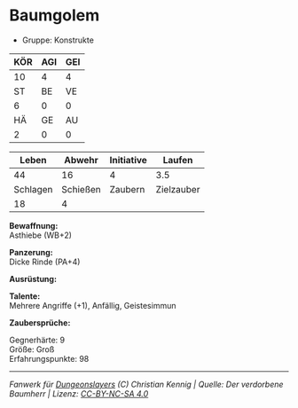 # Baumgolem  
- Gruppe: Konstrukte  

| KÖR | AGI | GEI |  
| --- | --- | --- |  
| 10  | 4   | 4   |
| ST  | BE  | VE  |  
| 6   | 0   | 0   |
| HÄ  | GE  | AU  |  
| 2   | 0   | 0   |


| Leben    | Abwehr   | Initiative | Laufen     |
| -------- | -------- | ---------- | ---------- |
| 44       | 16       | 4          | 3.5        |
| Schlagen | Schießen | Zaubern    | Zielzauber |
| 18       | 4        |            |            |

**Bewaffnung:**  
Asthiebe (WB+2)

**Panzerung:**  
Dicke Rinde (PA+4)

**Ausrüstung:**  


**Talente:**  
Mehrere Angriffe (+1), Anfällig, Geistesimmun

**Zaubersprüche:**  


Gegnerhärte: 9  
Größe: Groß  
Erfahrungspunkte: 98  



___
*Fanwerk für [Dungeonslayers](https://www.dungeonslayers.net/) (C) Christian Kennig | Quelle: Der verdorbene Baumherr | Lizenz: [CC-BY-NC-SA 4.0](https://creativecommons.org/licenses/by-nc-sa/4.0/deed.de)*